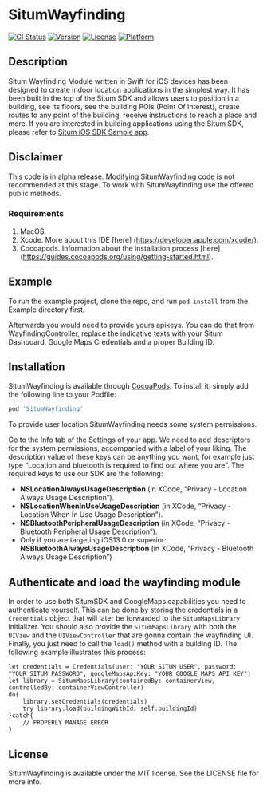 # SitumWayfinding

[![CI Status](https://img.shields.io/travis/fsvilas/SitumWayfinding.svg?style=flat)](https://travis-ci.org/fsvilas/SitumWayfinding)
[![Version](https://img.shields.io/cocoapods/v/SitumWayfinding.svg?style=flat)](https://cocoapods.org/pods/SitumWayfinding)
[![License](https://img.shields.io/cocoapods/l/SitumWayfinding.svg?style=flat)](https://cocoapods.org/pods/SitumWayfinding)
[![Platform](https://img.shields.io/cocoapods/p/SitumWayfinding.svg?style=flat)](https://cocoapods.org/pods/SitumWayfinding)

## Description

Situm Wayfinding Module written in Swift for iOS devices has been designed to create indoor location applications in the simplest way. It has been built in the top of the Situm SDK and allows users to position in a building, see its floors, see the building POIs (Point Of Interest), create routes to any point of the building, receive instructions to reach a place and more. If you are interested in building applications using the Situm SDK, please refer to [Situm iOS SDK Sample app](https://github.com/situmtech/situm-ios-swift-getting-started).

## Disclaimer

This code is in alpha release. Modifying SitumWayfinding code is not recommended at this stage. To work with SitumWayfinding use the offered public methods.

### Requirements

1. MacOS.
2. Xcode. More about this IDE [here] (https://developer.apple.com/xcode/).
3. Cocoapods. Information about the installation process [here] (https://guides.cocoapods.org/using/getting-started.html). 

## Example

To run the example project, clone the repo, and run `pod install` from the Example directory first.

Afterwards you would need to provide yours apikeys. You can do that from WayfindingController, replace the indicative texts with your Situm Dashboard, Google Maps Credentials and a proper Building ID.


## Installation

SitumWayfinding is available through [CocoaPods](https://cocoapods.org). To install
it, simply add the following line to your Podfile:

```ruby
pod 'SitumWayfinding'
```

To provide user location SitumWayfinding needs some system permissions. 

Go to the Info tab of the Settings of your app. We need to add descriptors for the system permissions, accompanied with a label of your liking. The description value of these keys can be anything you want, for example just type “Location and bluetooth is required to find out where you are”. The required keys to use our SDK are the following:

* __NSLocationAlwaysUsageDescription__ (in XCode, “Privacy - Location Always Usage Description”).
* __NSLocationWhenInUseUsageDescription__ (in XCode, “Privacy - Location When In Use Usage Description”).
* __NSBluetoothPeripheralUsageDescription__ (in XCode, “Privacy - Bluetooth Peripheral Usage Description”).
* Only if you are targeting iOS13.0 or superior: __NSBluetoothAlwaysUsageDescription__ (in XCode, “Privacy - Bluetooth Always Usage Description”)

## Authenticate and load the wayfinding module

In order to use both SitumSDK and GoogleMaps capabilities you need to authenticate yourself.
This can be done by storing the credentials in a `Credentials` object that will later be forwarded to the `SitumMapsLibrary` initializer.
You should also provide the `SitumMapsLibrary` with both the `UIView` and the `UIViewController` that are gonna contain the wayfinding UI.
Finally, you just need to call the `load()` method with a building ID. The following example illustrates this process:

```
let credentials = Credentials(user: "YOUR SITUM USER", password:  "YOUR SITUM PASSWORD", googleMapsApiKey: "YOUR GOOGLE MAPS API KEY")
let library = SitumMapsLibrary(containedBy: containerView, controlledBy: containerViewController)
do{
    library.setCredentials(credentials)
    try library.load(buildingWithId: self.buildingId)
}catch{
    // PROPERLY MANAGE ERROR
}
```

## License

SitumWayfinding is available under the MIT license. See the LICENSE file for more info.
